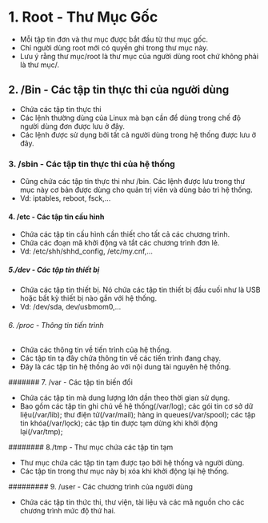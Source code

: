 # 1. Root - Thư Mục Gốc

- Mỗi tập tin đơn và thư mục được bắt đầu từ thư mục gốc.
- Chỉ người dùng root mới có quyền ghi trong thư mục này.
- Lưu ý rằng thư mục/root là thư mục của người dùng root chứ không phải là thư mục/.

## 2. /Bin - Các tập tin thực thi của người dùng

- Chứa các tập tin thực thi
- Các lệnh thường dùng của Linux mà bạn cần để dùng trong chế độ người dùng đơn được lưu ở đây.
- Các lệnh được sử dụng bởi tất cả người dùng trong hệ thống được lưu ở đây.

### 3. /sbin - Các tập tin thực thi của hệ thống

- Cũng chứa các tập tin thực thi như /bin. Các lệnh được lưu trong thư mục này cơ bản được dùng cho quản trị viên và dùng bảo trì hệ thống.
- Vd: iptables, reboot, fsck,...

#### 4. /etc - Các tập tin cấu hình

- Chứa các tập tin cấu hình cần thiết cho tất cả các chương trình.
- Chứa các đoạn mã khởi động và tắt các chương trình đơn lẻ.
- Vd: /etc/shh/shhd_config, /etc/my.cnf,...

##### 5./dev - Các tập tin thiết bị

- Chứa các tập tin thiết bị. Nó chứa các tập tin thiết bị đầu cuối như là USB hoặc bất kỳ thiết bị nào gắn với hệ thống.
- Vd: /dev/sda, dev/usbmom0,...

###### 6. /proc - Thông tin tiến trình

- Chứa các thông tin về tiến trình của hệ thống.
- Các tập tin tạ đây chứa thông tin về các tiến trình đang chạy.
- Đây là các tập tin hệ thống ảo với nội dung tài nguyên hệ thống.

####### 7. /var - Các tập tin biến đổi

- Chứa các tập tin mà dung lượng lớn dần theo thời gian sử dụng.
- Bao gồm các tập tin ghi chú về hệ thống(/var/log); các gói tin cơ sở dữ liệu(/var/lib); thư điện tử(/var/mail); hàng in queues(/var/spool); các tập tin khóa(/var/lọck); các tập tin được tạm dừng khi khởi động lại(/var/tmp);

######## 8./tmp - Thư mục chứa các tập tin tạm

- Thư mục chứa các tập tin tạm được tạo bởi hệ thống và người dùng.
- Các tập tin trong thư mục này bị xóa khi khởi động lại hệ thống.

######### 9. /user - Các chương trình của người dùng

- Chứa các tập tin thức thi, thư viện, tài liệu và các mã nguồn cho các chương trình mức độ thứ hai.



